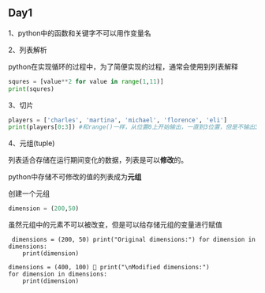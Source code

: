 ## Day1

1、python中的函数和关键字不可以用作变量名

2、列表解析

python在实现循环的过程中，为了简便实现的过程，通常会使用到列表解释

```python
squres = [value**2 for value in range(1,11)]
print(squres)
```

3、切片

```python
players = ['charles', 'martina', 'michael', 'florence', 'eli'] 
print(players[0:3]) #和range()一样，从位置0上开始输出，一直到3位置，但是不输出3位置上的值。													
```

4、元组(tuple)

列表适合存储在运行期间变化的数据，列表是可以**修改**的。

python中存储不可修改的值的列表成为**元组**

创建一个元组

```python
dimension = (200,50)
```

虽然元组中的元素不可以被改变，但是可以给存储元组的变量进行赋值

```
 dimensions = (200, 50) print("Original dimensions:") for dimension in dimensions: 
    print(dimension) 
    
dimensions = (400, 100)  print("\nModified dimensions:") 
for dimension in dimensions: 
    print(dimension) 
```

